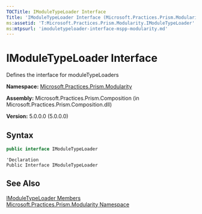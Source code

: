 ```yaml
---
TOCTitle: IModuleTypeLoader Interface
Title: 'IModuleTypeLoader Interface (Microsoft.Practices.Prism.Modularity)'
ms:assetid: 'T:Microsoft.Practices.Prism.Modularity.IModuleTypeLoader'
ms:mtpsurl: 'imoduletypeloader-interface-mspp-modularity.md'
---
```


# IModuleTypeLoader Interface

Defines the interface for moduleTypeLoaders

**Namespace:** [Microsoft.Practices.Prism.Modularity](/patterns-practices/reference/mspp-modularity-namespace)

**Assembly:** Microsoft.Practices.Prism.Composition (in Microsoft.Practices.Prism.Composition.dll)

**Version:** 5.0.0.0 (5.0.0.0)
## Syntax
```C#
public interface IModuleTypeLoader
```
```VB
'Declaration
Public Interface IModuleTypeLoader
```

## See Also
[IModuleTypeLoader Members](/patterns-practices/reference/imoduletypeloader-members-mspp-modularity)<br/>
[Microsoft.Practices.Prism.Modularity Namespace](/patterns-practices/reference/mspp-modularity-namespace)<br/>